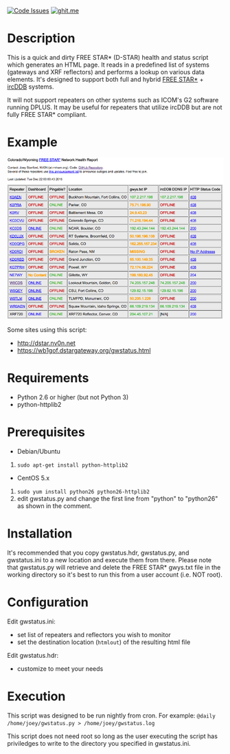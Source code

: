 [![Code Issues](https://www.quantifiedcode.com/api/v1/project/ba02492aeb5041229b85085fdd049e51/badge.svg)](https://www.quantifiedcode.com/app/project/ba02492aeb5041229b85085fdd049e51)
[![ghit.me](https://ghit.me/badge.svg?repo=RMHAM/dstar-gateway-status)](https://ghit.me/repo/RMHAM/dstar-gateway-status)

Description
===========

This is a quick and dirty FREE STAR* (D-STAR) health and status script which generates an HTML page. It reads in a predefined list of systems (gateways and XRF reflectors) and performs a lookup on various data elements. It's designed to support both full and hybrid [FREE STAR\*](http://va3uv.com/freestar.htm) + [ircDDB](http://ircddb.net) systems.

It will not support repeaters on other systems such as ICOM's G2 software running DPLUS. It may be useful for repeaters that utilize ircDDB but are not fully FREE STAR* compliant.

Example
=======
![Example Screenshot](https://github.com/RMHAM/dstar-gateway-status/blob/master/screenshot.png)

Some sites using this script:
 * http://dstar.nv0n.net
 * https://wb1gof.dstargateway.org/gwstatus.html

Requirements
============

 * Python 2.6 or higher (but not Python 3)
 * python-httplib2

Prerequisites
=============

 * Debian/Ubuntu
  1. `sudo apt-get install python-httplib2`
 * CentOS 5.x
  1. `sudo yum install python26 python26-httplib2`
  2. edit gwstatus.py and change the first line from "python" to "python26" as shown in the comment.

Installation
============
It's recommended that you copy gwstatus.hdr, gwstatus.py, and gwstatus.ini to a new location and execute them from there. Please note that gwstatus.py will retrieve and delete the FREE STAR* gwys.txt file in the working directory so it's best to run this from a user account (i.e. NOT root).

Configuration
=============
Edit gwstatus.ini:
 * set list of repeaters and reflectors you wish to monitor
 * set the destination location (`htmlout`) of the resulting html file

Edit gwstatus.hdr:
 * customize to meet your needs

Execution
=========
This script was designed to be run nightly from cron. For example: `@daily /home/joey/gwstatus.py > /home/joey/gwstatus.log`

This script does not need root so long as the user executing the script has priviledges to write to the directory you specified in gwstatus.ini.
